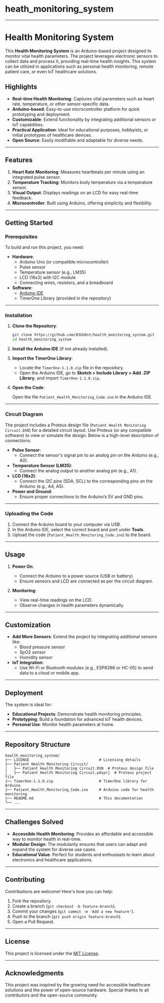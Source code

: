 # heath_monitoring_system

---

# Health Monitoring System

This **Health Monitoring System** is an Arduino-based project designed to monitor vital health parameters. The project leverages electronic sensors to collect data and process it, providing real-time health insights. This system can be utilized in applications such as personal health monitoring, remote patient care, or even IoT healthcare solutions.

## Highlights

- **Real-time Health Monitoring**: Captures vital parameters such as heart rate, temperature, or other sensor-specific data.
- **Arduino-based**: Easy-to-use microcontroller platform for quick prototyping and deployment.
- **Customizable**: Extend functionality by integrating additional sensors or IoT capabilities.
- **Practical Application**: Ideal for educational purposes, hobbyists, or initial prototypes of healthcare devices.
- **Open Source**: Easily modifiable and adaptable for diverse needs.

---

## Features

1. **Heart Rate Monitoring**: Measures heartbeats per minute using an integrated pulse sensor.
2. **Temperature Tracking**: Monitors body temperature via a temperature sensor.
3. **Visual Output**: Displays readings on an LCD for easy real-time feedback.
4. **Microcontroller**: Built using Arduino, offering simplicity and flexibility.

---

## Getting Started

### Prerequisites

To build and run this project, you need:

- **Hardware**:
  - Arduino Uno (or compatible microcontroller)
  - Pulse sensor
  - Temperature sensor (e.g., LM35)
  - LCD (16x2) with I2C module
  - Connecting wires, resistors, and a breadboard
- **Software**:
  - [Arduino IDE](https://www.arduino.cc/en/software)
  - TimerOne Library (provided in the repository)

---

### Installation

1. **Clone the Repository**:

   ```bash
   git clone https://github.com/83Gh0st/health_monitoring_system.git
   cd health_monitoring_system
   ```

2. **Install the Arduino IDE** (if not already installed).

3. **Import the TimerOne Library**:

   - Locate the `TimerOne-1.1.0.zip` file in the repository.
   - Open the Arduino IDE, go to **Sketch > Include Library > Add .ZIP Library**, and import `TimerOne-1.1.0.zip`.

4. **Open the Code**:

   Open the file `Patient_Health_Monitoring_Code.ino` in the Arduino IDE.

---

### Circuit Diagram

The project includes a Proteus design file (`Patient Health Monitoring Circuit.DSN`) for a detailed circuit layout. Use Proteus (or any compatible software) to view or simulate the design. Below is a high-level description of connections:

- **Pulse Sensor**:
  - Connect the sensor's signal pin to an analog pin on the Arduino (e.g., A0).
- **Temperature Sensor (LM35)**:
  - Connect the analog output to another analog pin (e.g., A1).
- **LCD (16x2)**:
  - Connect the I2C pins (SDA, SCL) to the corresponding pins on the Arduino (e.g., A4, A5).
- **Power and Ground**:
  - Ensure proper connections to the Arduino’s 5V and GND pins.

---

### Uploading the Code

1. Connect the Arduino board to your computer via USB.
2. In the Arduino IDE, select the correct board and port under **Tools**.
3. Upload the code (`Patient_Health_Monitoring_Code.ino`) to the board.

---

## Usage

1. **Power On**:
   - Connect the Arduino to a power source (USB or battery).
   - Ensure sensors and LCD are connected as per the circuit diagram.

2. **Monitoring**:
   - View real-time readings on the LCD.
   - Observe changes in health parameters dynamically.

---

## Customization

- **Add More Sensors**:
  Extend the project by integrating additional sensors like:
  - Blood pressure sensor
  - SpO2 sensor
  - Humidity sensor
- **IoT Integration**:
  - Use Wi-Fi or Bluetooth modules (e.g., ESP8266 or HC-05) to send data to a cloud or mobile app.

---

## Deployment

The system is ideal for:

- **Educational Projects**: Demonstrate health monitoring principles.
- **Prototyping**: Build a foundation for advanced IoT health devices.
- **Personal Use**: Monitor health parameters at home.

---

## Repository Structure

```plaintext
health_monitoring_system/
├── LICENSE                                # Licensing details
├── Patient Health Monitoring Circuit/
│   ├── Patient Health Monitoring Circuit.DSN  # Proteus design file
│   ├── Patient Health Monitoring Circuit.pdsprj  # Proteus project file
├── TimerOne-1.1.0.zip                     # TimerOne library for Arduino
├── Patient_Health_Monitoring_Code.ino     # Arduino code for health monitoring
├── README.md                              # This documentation
└── ...
```

---

## Challenges Solved

- **Accessible Health Monitoring**: Provides an affordable and accessible way to monitor health in real-time.
- **Modular Design**: The modularity ensures that users can adapt and expand the system for diverse use cases.
- **Educational Value**: Perfect for students and enthusiasts to learn about electronics and healthcare applications.

---

## Contributing

Contributions are welcome! Here's how you can help:

1. Fork the repository.
2. Create a branch (`git checkout -b feature-branch`).
3. Commit your changes (`git commit -m 'Add a new feature'`).
4. Push to the branch (`git push origin feature-branch`).
5. Open a Pull Request.

---

## License

This project is licensed under the [MIT License](LICENSE).

---

## Acknowledgments

This project was inspired by the growing need for accessible healthcare solutions and the power of open-source hardware. Special thanks to all contributors and the open-source community.

